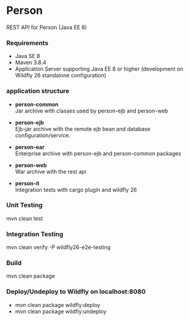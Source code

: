 # Person

REST API for Person (Java EE 8)

### Requirements
- Java SE 8
- Maven 3.8.4
- Application Server supporting Java EE 8 or higher (development on Wildfly 26 standalone configuration)

### application structure
- **person-common**  
Jar archive with classes used by person-ejb and person-web

- **person-ejb**  
Ejb-jar archive with the remote ejb bean and database configuration/service.

- **person-ear**  
Enterprise archive with person-ejb and person-common packages

- **person-web**  
War archive with the rest api

- **person-it**  
Integration tests with cargo plugin and wildfly 26

### Unit Testing
mvn clean test

### Integration Testing
mvn clean verify -P wildfly26-e2e-testing

### Build
mvn clean package

### Deploy/Undeploy to Wildfly on localhost:8080
- mvn clean package wildfly:deploy
- mvn clean package wildfly:undeploy
